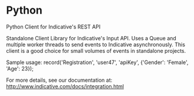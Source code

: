 Python
======

Python Client for Indicative's REST API

Standalone Client Library for Indicative's Input API. Uses a Queue and multiple worker threads to send events to Indicative asynchronously. This client is a good choice for small volumes of events in standalone projects. 

Sample usage: record('Registration', 'user47', 'apiKey', {'Gender': 'Female', 'Age': 23});

For more details, see our documentation at: http://www.indicative.com/docs/integration.html
